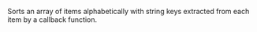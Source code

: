 Sorts an array of items alphabetically with string keys extracted from each item by a callback function.

